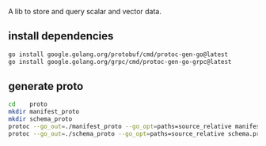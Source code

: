 A lib to store and query scalar and vector data.


## install dependencies

```bash
go install google.golang.org/protobuf/cmd/protoc-gen-go@latest
go install google.golang.org/grpc/cmd/protoc-gen-go-grpc@latest
````
## generate proto

```bash
cd    proto
mkdir manifest_proto
mkdir schema_proto
protoc --go_out=./manifest_proto --go_opt=paths=source_relative manifest_proto 
protoc --go_out=./schema_proto --go_opt=paths=source_relative schema.proto

```
